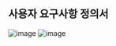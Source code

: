 ## 사용자 요구사항 정의서					


![image](https://user-images.githubusercontent.com/75547467/186216927-fb5ffa9f-9513-488e-9bf3-de12ad36d42a.png)
![image](https://user-images.githubusercontent.com/75547467/186217075-d440ec85-13c0-47e0-9b0c-1b5060f7c001.png)
